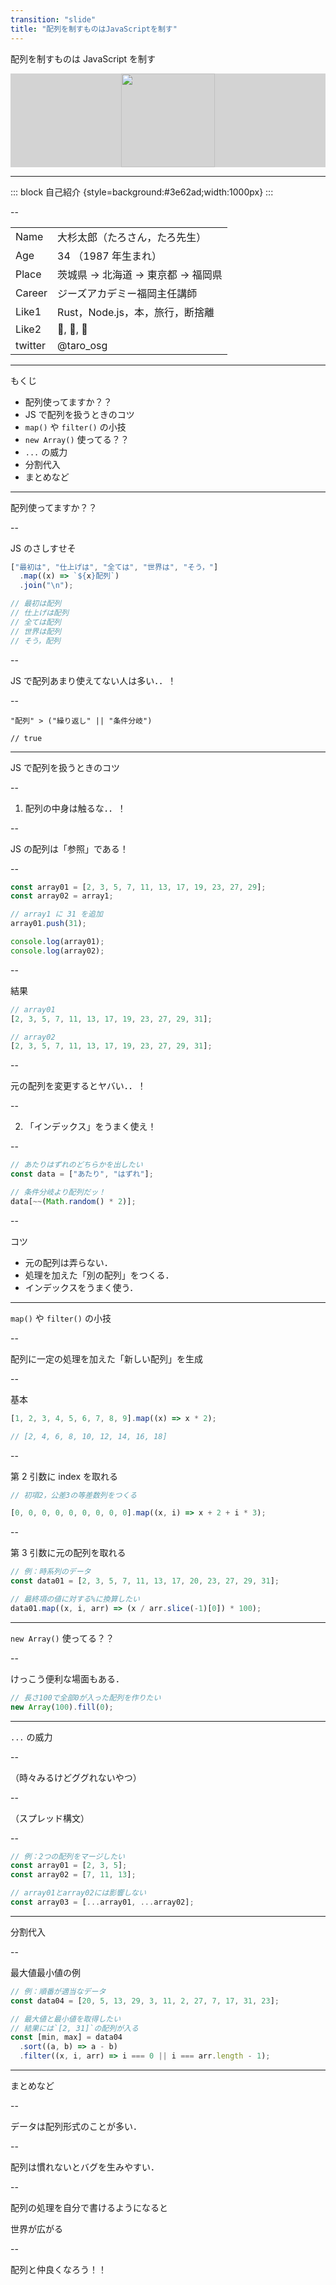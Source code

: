 ```yaml
---
transition: "slide"
title: "配列を制すものはJavaScriptを制す"
---
```


配列を制すものは JavaScript を制す

<div style="display:flex;justify-content:space-evenly;background:lightgray;">
<img src="https://upload.wikimedia.org/wikipedia/commons/thumb/9/99/Unofficial_JavaScript_logo_2.svg/800px-Unofficial_JavaScript_logo_2.svg.png" alt="" style="height:150px;">
<!-- <img src="https://upload.wikimedia.org/wikipedia/commons/thumb/8/84/Deno.svg/1200px-Deno.svg.png" alt="" style="height:150px;">
<img src="https://is3-ssl.mzstatic.com/image/thumb/Purple126/v4/05/bb/5a/05bb5ab0-7505-3a7b-f29e-78ddb6f20dbc/AppIcon-85-220-0-4-2x.png/1200x630bb.png" alt="" style="height:150px;"> -->
</div>

---

::: block
自己紹介 {style=background:#3e62ad;width:1000px}
:::

--

|         |                                      |
| ------- | ------------------------------------ |
| Name    | 大杉太郎（たろさん，たろ先生）       |
| Age     | 34 （1987 年生まれ）                 |
| Place   | 茨城県 -> 北海道 -> 東京都 -> 福岡県 |
| Career  | ジーズアカデミー福岡主任講師         |
| Like1   | Rust，Node.js，本，旅行，断捨離      |
| Like2   | 🥃, 🍺, 🍷                           |
| twitter | @taro_osg                            |

---

もくじ

- 配列使ってますか？？
- JS で配列を扱うときのコツ
- `map()` や `filter()` の小技
- `new Array()` 使ってる？？
- `...` の威力
- 分割代入
- まとめなど

---

配列使ってますか？？

--

JS のさしすせそ

```js
["最初は", "仕上げは", "全ては", "世界は", "そう，"]
  .map((x) => `${x}配列`)
  .join("\n");

// 最初は配列
// 仕上げは配列
// 全ては配列
// 世界は配列
// そう，配列
```

--

JS で配列あまり使えてない人は多い．．！

--

`"配列" > ("繰り返し" || "条件分岐") `

`// true`

---

JS で配列を扱うときのコツ

--

1. 配列の中身は触るな．．！

--

JS の配列は「参照」である！

--

```js
const array01 = [2, 3, 5, 7, 11, 13, 17, 19, 23, 27, 29];
const array02 = array1;

// array1 に 31 を追加
array01.push(31);

console.log(array01);
console.log(array02);
```

--

結果

```js
// array01
[2, 3, 5, 7, 11, 13, 17, 19, 23, 27, 29, 31];

// array02
[2, 3, 5, 7, 11, 13, 17, 19, 23, 27, 29, 31];
```

--

元の配列を変更するとヤバい．．！

--

2. 「インデックス」をうまく使え！

--

```js
// あたりはずれのどちらかを出したい
const data = ["あたり", "はずれ"];

// 条件分岐より配列だッ！
data[~~(Math.random() * 2)];
```

--

コツ

- 元の配列は弄らない．
- 処理を加えた「別の配列」をつくる．
- インデックスをうまく使う．

---

`map()` や `filter()` の小技

--

配列に一定の処理を加えた「新しい配列」を生成

--

基本

```js
[1, 2, 3, 4, 5, 6, 7, 8, 9].map((x) => x * 2);

// [2, 4, 6, 8, 10, 12, 14, 16, 18]
```

--

第 2 引数に index を取れる

```js
// 初項2，公差3の等差数列をつくる

[0, 0, 0, 0, 0, 0, 0, 0, 0].map((x, i) => x + 2 + i * 3);
```

--

第 3 引数に元の配列を取れる

```js
// 例：時系列のデータ
const data01 = [2, 3, 5, 7, 11, 13, 17, 20, 23, 27, 29, 31];

// 最終項の値に対する%に換算したい
data01.map((x, i, arr) => (x / arr.slice(-1)[0]) * 100);
```

---

`new Array()` 使ってる？？

--

けっこう便利な場面もある．

```js
// 長さ100で全部0が入った配列を作りたい
new Array(100).fill(0);
```

---

`...` の威力

--

（時々みるけどググれないやつ）

--

（スプレッド構文）

--

```js
// 例：2つの配列をマージしたい
const array01 = [2, 3, 5];
const array02 = [7, 11, 13];

// array01とarray02には影響しない
const array03 = [...array01, ...array02];
```

---

分割代入

--

最大値最小値の例

```js
// 例：順番が適当なデータ
const data04 = [20, 5, 13, 29, 3, 11, 2, 27, 7, 17, 31, 23];

// 最大値と最小値を取得したい
// 結果には`[2, 31]`の配列が入る
const [min, max] = data04
  .sort((a, b) => a - b)
  .filter((x, i, arr) => i === 0 || i === arr.length - 1);
```

---

まとめなど

--

データは配列形式のことが多い．

--

配列は慣れないとバグを生みやすい．

--

配列の処理を自分で書けるようになると

世界が広がる

--

配列と仲良くなろう！！
